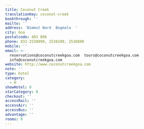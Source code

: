 ```yaml
---
title: Coconut Creek
translationKey: coconut-creek
bookthrough: ''
mailto: ''
address: 'Bimmut Ward  Bogmalo  '
city: Goa
postalcode: 403 806
phone: 832-2538090, 2538100, 2538800
mobile: ''
email: >-
  reservations@coconutcreekgoa.com  tours@coconutcreekgoa.com 
  info@coconutcreekgoa.com     
website: http://www.coconutcreekgoa.com
note: ''
type: hotel
category:
  - H
showHotel: 0
starCategory: 0
checkout: ''
accessRail: ''
accessAir: ''
accessBus: ''
advantage: ''
rooms: 0
---
```

